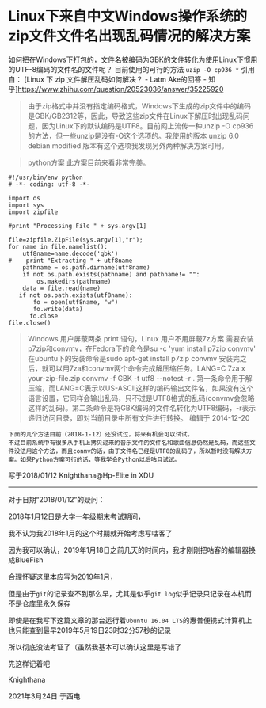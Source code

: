 <meta http-equiv="Content-Type" content="text/html; charset=utf-8">

# Linux下来自中文Windows操作系统的zip文件文件名出现乱码情况的解决方案

如何把在Windows下打包的，文件名被编码为GBK的文件转化为使用Linux下惯用的UTF-8编码的文件名的文件呢？
目前使用的可行的方法
` uzip -O cp936 * `
引用自：
[Linux 下 zip 文件解压乱码如何解决？ - Latm Ake的回答 - 知乎]https://www.zhihu.com/question/20523036/answer/35225920

> 由于zip格式中并没有指定编码格式，Windows下生成的zip文件中的编码是GBK/GB2312等，因此，导致这些zip文件在Linux下解压时出现乱码问题，因为Linux下的默认编码是UTF8。目前网上流传一种unzip -O cp936的方法，但一些unzip是没有-O这个选项的。我使用的版本 unzip 6.0 debian modified 版本有这个选项我发现另外两种解决方案可用。

> python方案
> 此方案目前来看非常完美。

```
#!/usr/bin/env python
# -*- coding: utf-8 -*-

import os
import sys
import zipfile

#print "Processing File " + sys.argv[1]

file=zipfile.ZipFile(sys.argv[1],"r");
for name in file.namelist():
    utf8name=name.decode('gbk')
#    print "Extracting " + utf8name
    pathname = os.path.dirname(utf8name)
    if not os.path.exists(pathname) and pathname!= "":
        os.makedirs(pathname)
    data = file.read(name)
   if not os.path.exists(utf8name):
       fo = open(utf8name, "w")
       fo.write(data)
      fo.close
file.close()
```
> Windows 用户屏蔽两条 print 语句，Linux 用户不用屏蔽7z方案
> 需要安装p7zip和convmv，在Fedora下的命令是su -c 'yum install p7zip convmv'
> 在ubuntu下的安装命令是sudo apt-get install p7zip convmv
> 安装完之后，就可以用7za和convmv两个命令完成解压缩任务。LANG=C 7za x your-zip-file.zip
> convmv -f GBK -t utf8 --notest -r .
> 第一条命令用于解压缩，而LANG=C表示以US-ASCII这样的编码输出文件名，如果没有这个语言设置，它同样会输出乱码，只不过是UTF8格式的乱码(convmv会忽略这样的乱码)。第二条命令是将GBK编码的文件名转化为UTF8编码，-r表示递归访问目录，即对当前目录中所有文件进行转换。
> 编辑于 2014-12-20

	下面的几个方法目前（2018-1-12）还没试过，将来有机会可以试试。
	不过目前系统中有很多从手机上拷贝过来的音乐文件的文件名和歌曲信息仍然是乱码，而这些文件没法用这个方法，而且conmv的话，由于文件名已经是UTF8的乱码了，所以暂时没有解决方案。如果Python方案可行的话，等我学会Python以后咕且试试。

写于2018/01/12
Knighthana@Hp-Elite in XDU

-----------------------------------------------

对于日期“2018/01/12”的疑问：

2018年1月12日是大学一年级期末考试期间，

我不认为我2018年1月的这个时期就开始考虑写咕客了

因为我可以确认，2019年1月18日之前几天的时间内，我才刚刚把咕客的编辑器换成BlueFish

合理怀疑这里本应写为2019年1月，

但是由于`git`的记录查不到那么早，尤其是似乎`git log`似乎记录只记录在本机而不是仓库里永久保存

即使是在我写下这篇文章的那台运行着`Ubuntu 16.04 LTS`的惠普便携式计算机上也只能查到最早2019年5月19日23时32分57秒的记录

所以彻底没法考证了（虽然我基本可以确认这里是写错了

先这样记着吧

Knighthana

2021年3月24日 于西电
